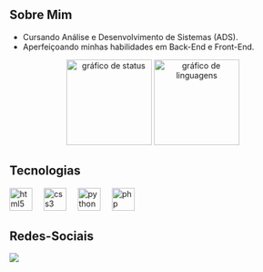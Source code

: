## Sobre Mim
- Cursando Análise e Desenvolvimento de Sistemas (ADS).
- Aperfeiçoando minhas habilidades em Back-End e Front-End.

<div align="center">
  <img height="150" src="https://github-readme-stats.vercel.app/api?username=edlopes07&hide_title=false&hide_rank=false&show_icons=true&include_all_commits=true&count_private=true&disable_animations=false&theme=dark&locale=en&hide_border=false" alt="gráfico de status"/>
  <img height="150" src="https://github-readme-stats.vercel.app/api/top-langs?username=edlopes07&locale=en&hide_title=false&layout=compact&card_width=320&langs_count=5&theme=shadow_red&hide_border=false" alt="gráfico de linguagens"/>
</div>

## Tecnologias
<div align="left">
    <img src="https://skillicons.dev/icons?i=html" height="40" alt="html5 logo"  />
  <img width="12" />
  <img src="https://skillicons.dev/icons?i=css" height="40" alt="css3 logo"  />
  <img width="12" />
  <img src="https://skillicons.dev/icons?i=py" height="40" alt="python logo"  />
  <img width="12" />
  <img src="https://skillicons.dev/icons?i=php" height="40" alt="php logo"  />
</div>

## Redes-Sociais

<div>
  <a href="https://www.linkedin.com/in/eduardolopesalves/" target="_blank"><img src="https://img.shields.io/badge/-LinkedIn-%230077B5?style=for-the-badge&logo=linkedin&logoColor=white" target="_blank"></a>
  
</div>
